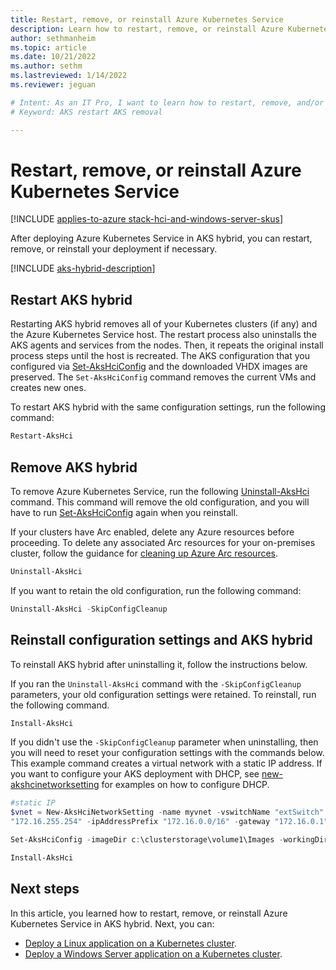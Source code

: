 ```yaml
---
title: Restart, remove, or reinstall Azure Kubernetes Service 
description: Learn how to restart, remove, or reinstall Azure Kubernetes Service (AKS).
author: sethmanheim
ms.topic: article
ms.date: 10/21/2022
ms.author: sethm 
ms.lastreviewed: 1/14/2022
ms.reviewer: jeguan

# Intent: As an IT Pro, I want to learn how to restart, remove, and/or reinstall my AKS deployment when necessary.
# Keyword: AKS restart AKS removal

---
```


# Restart, remove, or reinstall Azure Kubernetes Service

[!INCLUDE [applies-to-azure stack-hci-and-windows-server-skus](includes/aks-hci-applies-to-skus/aks-hybrid-applies-to-azure-stack-hci-windows-server-sku.md)]

After deploying Azure Kubernetes Service in AKS hybrid, you can restart, remove, or reinstall your deployment if necessary.

[!INCLUDE [aks-hybrid-description](includes/aks-hybrid-description.md)]

<!--Do you think that, after establishing that the product is "AKS hybrid," we might forgo "hybrid" throughout the install instructions and just refer to "AKS"?-->

## Restart AKS hybrid

Restarting AKS hybrid removes all of your Kubernetes clusters (if any) and the Azure Kubernetes Service host. The restart process also uninstalls the AKS agents and services from the nodes. Then, it repeats the original install process steps until the host is recreated. The AKS configuration that you configured via [Set-AksHciConfig](./reference/ps/set-akshciconfig.md) and the downloaded VHDX images are preserved. The `Set-AksHciConfig` command removes the current VMs and creates new ones.

To restart AKS hybrid with the same configuration settings, run the following command:

```powershell
Restart-AksHci
```

## Remove AKS hybrid

To remove Azure Kubernetes Service, run the following [Uninstall-AksHci](./reference/ps/uninstall-akshci.md) command. This command will remove the old configuration, and you will have to run [Set-AksHciConfig](./reference/ps/set-akshciconfig.md) again when you reinstall. 

If your clusters have Arc enabled, delete any Azure resources before proceeding. To delete any associated Arc resources for your on-premises cluster, follow the guidance for [cleaning up Azure Arc resources](/azure/azure-arc/kubernetes/quickstart-connect-cluster#clean-up-resources).

```powershell
Uninstall-AksHci
``` 

If you want to retain the old configuration, run the following command:

```powershell
Uninstall-AksHci -SkipConfigCleanup
```

## Reinstall configuration settings and AKS hybrid

To reinstall AKS hybrid after uninstalling it, follow the instructions below.

If you ran the `Uninstall-AksHci` command with the `-SkipConfigCleanup` parameters, your old configuration settings were retained. To reinstall, run the following command.

```powershell
Install-AksHci
```

If you didn't use the `-SkipConfigCleanup` parameter when uninstalling, then you will need to reset your configuration settings with the commands below. This example command creates a virtual network with a static IP address. If you want to configure your AKS deployment with DHCP, see [new-akshcinetworksetting](./reference/ps/new-akshcinetworksetting.md) for examples on how to configure DHCP.


```powershell
#static IP
$vnet = New-AksHciNetworkSetting -name myvnet -vswitchName "extSwitch" -k8sNodeIpPoolStart "172.16.10.0" -k8sNodeIpPoolEnd "172.16.10.255" -vipPoolStart "172.16.255.0" -vipPoolEnd
"172.16.255.254" -ipAddressPrefix "172.16.0.0/16" -gateway "172.16.0.1" -dnsServers "172.16.0.1"

Set-AksHciConfig -imageDir c:\clusterstorage\volume1\Images -workingDir c:\ClusterStorage\Volume1\ImageStore -cloudConfigLocation c:\clusterstorage\volume1\Config -vnet $vnet -cloudservicecidr "172.16.10.10/16"

Install-AksHci
```

## Next steps

In this article, you learned how to restart, remove, or reinstall Azure Kubernetes Service in AKS hybrid. Next, you can:
- [Deploy a Linux application on a Kubernetes cluster](./deploy-linux-application.md).
- [Deploy a Windows Server application on a Kubernetes cluster](./deploy-windows-application.md).